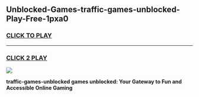 
## Unblocked-Games-traffic-games-unblocked-Play-Free-1pxa0
<h3>
<a href="https://premium76.site?title=traffic-games-unblocked&ref=22A">CLICK TO PLAY</a></h3>
<hr>

<h3>
<a href="https://premium76.site?title=traffic-games-unblocked&ref=22A">CLICK 2 PLAY</a>
  
</h3>

<a href="https://premium76.site?title=traffic-games-unblocked&ref=22A"><img src="https://clearcache.store/games.png"></a>


**traffic-games-unblocked games unblocked: Your Gateway to Fun and Accessible Online Gaming**
